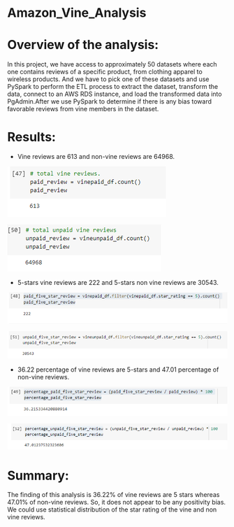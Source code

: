 # Amazon_Vine_Analysis
# Overview of the analysis:

In this project, we have access to approximately 50 datasets where each one contains reviews of a specific product, from clothing apparel to wireless products. And we have to pick one of these datasets and use PySpark to perform the ETL process to extract the dataset, transform the data, connect to an AWS RDS instance, and load the transformed data into PgAdmin.After we use PySpark to determine if there is any bias toward favorable reviews from vine members in the dataset.  

# Results:
- Vine reviews are 613 and non-vine reviews are 64968.

![first image](/Resources/image1.PNG
   )
   
 ![first image](/Resources/image2.PNG
   )  
   
 - 5-stars vine reviews are 222 and 5-stars non vine reviews are 30543.

  ![first image](/Resources/image3.PNG
   )
   
   ![first image](/Resources/image4.PNG
   )
   
   - 36.22 percentage of vine reviews are 5-stars and 47.01 percentage of non-vine reviews.
     
   ![first image](/Resources/image5.PNG
   )
   
   ![first image](/Resources/image6.PNG
   )
   
 # Summary: 
 
 The finding of this analysis is 36.22% of vine reviews are 5 stars whereas 47.01% of non-vine reviews. So, it does not appear to be any positivity bias. 
 We could use statistical distribution of the star rating of the vine and non vine reviews.
